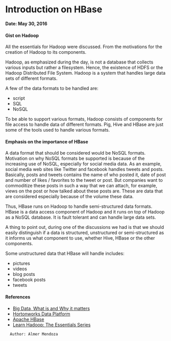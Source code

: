 # Introduction on HBase

**Date: May 30, 2016**

#### Gist on Hadoop

All the essentials for Hadoop were discussed. From the motivations for the creation of Hadoop to its components.

Hadoop, as emphasized during the day, is not a database that collects various inputs but rather a filesystem. Hence, the existence of HDFS or the Hadoop Distributed File System. Hadoop is a system that handles large data sets of different formats.

A few of the data formats to be handled are:
- script
- SQL
- NoSQL

To be able to support various formats, Hadoop consists of components for file access to handle data of different formats. Pig, Hive and HBase are just some of the tools used to handle various formats.

#### Emphasis on the importance of HBase

A data format that should be considered would be NoSQL formats. Motivation on why NoSQL formats be supported is because of the increasing use of NoSQL, especially for social media data. As an example, social media web sites like Twitter and facebook handles tweets and posts. Basically, posts and tweets contains the name of who posted it, date of post and number of likes / favorites to the tweet or post. But companies want to commoditize these posts in such a way that we can attach, for example, views on the post or how talked about these posts are. These are data that are considered especially because of the volume these data.

Thus, HBase runs on Hadoop to handle semi-structured data formats. HBase is a data access component of Hadoop and it runs on top of Hadoop as a NoSQL database. It is fault tolerant and can handle large data sets.

A thing to point out, during one of the discussions we had is that we should easily distinguish if a data is structured, unstructured or semi-structured as it informs us what component to use, whether Hive, HBase or the other components.

Some unstructured data that HBase will handle includes:
- pictures
- videos
- blog posts
- facebook posts
- tweets

#### References
- [Big Data, What is and Why it matters](http://www.sas.com/en_th/insights/big-data/what-is-big-data.html)
- [Hortonworks Data Platform](http://hortonworks.com/products/hdp/)
- [Apache HBase](http://hortonworks.com/apache/hbase/)
- [Learn Hadoop: The Essentials Series](https://www.youtube.com/playlist?list=PL2y_WpKCCNQeLC4reyP-RaBqfH5QML000)

```
  Author: Almer Mendoza
```

